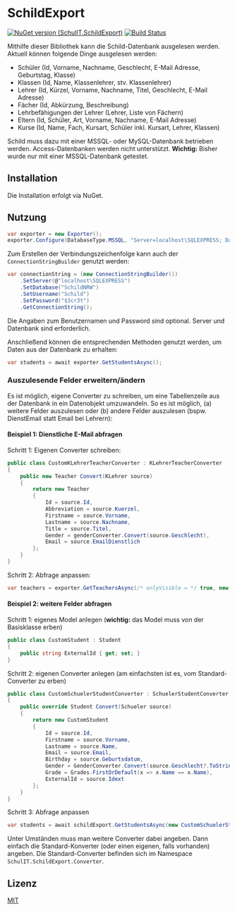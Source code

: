 # SchildExport

[![NuGet version (SchulIT.SchildExport)](https://img.shields.io/nuget/v/SchulIT.SchildExport.svg?style=flat-square)](https://www.nuget.org/packages/SchulIT.SchildExport/)
[![Build Status](https://dev.azure.com/schulit/SchildExport/_apis/build/status/SchulIT.schildexport?branchName=master)](https://dev.azure.com/schulit/SchildExport/_build/latest?definitionId=1&branchName=master)

Mithilfe dieser Bibliothek kann die Schild-Datenbank ausgelesen werden. Aktuell können folgende Dinge ausgelesen werden:

* Schüler (Id, Vorname, Nachname, Geschlecht, E-Mail Adresse, Geburtstag, Klasse)
* Klassen (Id, Name, Klassenlehrer, stv. Klassenlehrer)
* Lehrer (Id, Kürzel, Vorname, Nachname, Titel, Geschlecht, E-Mail Adresse)
* Fächer (Id, Abkürzung, Beschreibung)
* Lehrbefähigungen der Lehrer (Lehrer, Liste von Fächern)
* Eltern (Id, Schüler, Art, Vorname, Nachname, E-Mail Adresse)
* Kurse (Id, Name, Fach, Kursart, Schüler inkl. Kursart, Lehrer, Klassen)

Schild muss dazu mit einer MSSQL- oder MySQL-Datenbank betrieben werden. Access-Datenbanken werden nicht unterstützt. **Wichtig:** Bisher wurde nur mit einer MSSQL-Datenbank getestet.

## Installation

Die Installation erfolgt via NuGet.

## Nutzung

```csharp
var exporter = new Exporter();
exporter.Configure(DatabaseType.MSSQL, "Server=localhost\SQLEXPRESS; Database=SchildNRW; User=Schild; Password=$3cr3t");
```

Zum Erstellen der Verbindungszeichenfolge kann auch der `ConnectionStringBuilder` genutzt werden:

```csharp
var connectionString = (new ConnectionStringBuilder())
    .SetServer(@"localhost\SQLEXPRESS")
    .SetDatabase("SchildNRW")
    .SetUsername("Schild")
    .SetPassword("$3cr3t")
    .GetConnectionString();
```

Die Angaben zum Benutzernamen und Password sind optional. Server und Datenbank sind erforderlich.

Anschließend können die entsprechenden Methoden genutzt werden, um Daten aus der Datenbank zu erhalten:

```csharp
var students = await exporter.GetStudentsAsync();
```

### Auszulesende Felder erweitern/ändern

Es ist möglich, eigene Converter zu schreiben, um eine Tabellenzeile aus der Datenbank in ein Datenobjekt umzuwandeln. So es ist möglich, (a) weitere Felder
auszulesen oder (b) andere Felder auszulesen (bspw. DienstEmail statt Email bei Lehrern):

#### Beispiel 1: Dienstliche E-Mail abfragen

Schritt 1: Eigenen Converter schreiben:

```csharp
public class CustomKLehrerTeacherConverter : KLehrerTeacherConverter
{
    public new Teacher Convert(KLehrer source)
    {
        return new Teacher
        {
            Id = source.Id,
            Abbreviation = source.Kuerzel,
            Firstname = source.Vorname,
            Lastname = source.Nachname,
            Title = source.Titel,
            Gender = genderConverter.Convert(source.Geschlecht),
            Email = source.EmailDienstlich
        };
    }
}
```

Schritt 2: Abfrage anpassen:

```csharp
var teachers = exporter.GetTeachersAsync(/* onlyVisible = */ true, new CustomKLehrerTeacherConverter());
```

#### Beispiel 2: weitere Felder abfragen

Schritt 1: eigenes Model anlegen (**wichtig:** das Model muss von der Basisklasse erben)

```csharp
public class CustomStudent : Student
{
    public string ExternalId { get; set; }
}
```

Schritt 2: eigenen Converter anlegen (am einfachsten ist es, vom Standard-Converter zu erben)

```csharp
public class CustomSchuelerStudentConverter : SchuelerStudentConverter
{
    public override Student Convert(Schueler source)
    {
        return new CustomStudent
        {
            Id = source.Id,
            Firstname = source.Vorname,
            Lastname = source.Name,
            Email = source.Email,
            Birthday = source.Geburtsdatum,
            Gender = GenderConverter.Convert(source.Geschlecht?.ToString()),
            Grade = Grades.FirstOrDefault(x => x.Name == x.Name),
            ExternalId = source.Idext
        };
    }
}
```

Schritt 3: Abfrage anpassen

```csharp
var students = await schildExport.GetStudentsAsync(new CustomSchuelerStudentConverter(), new VersetzungGradeConverter(), new KLehrerNullConverter()));
```

Unter Umständen muss man weitere Converter dabei angeben. Dann einfach die Standard-Konverter (oder einen eigenen, falls vorhanden) angeben. Die Standard-Converter befinden sich im Namespace `SchulIT.SchildExport.Converter`.

## Lizenz

[MIT](./LICENSE.md)